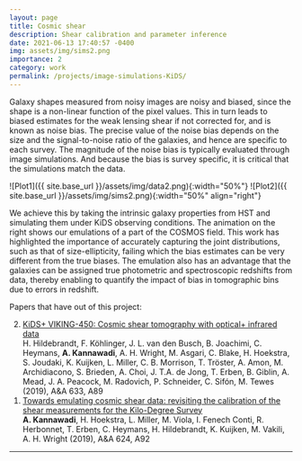 ```yaml
---
layout: page
title: Cosmic shear
description: Shear calibration and parameter inference
date: 2021-06-13 17:40:57 -0400
img: assets/img/sims2.png
importance: 2
category: work
permalink: /projects/image-simulations-KiDS/
---
```


Galaxy shapes measured from noisy images are noisy and biased, since the shape is a non-linear function of the pixel values. This in turn leads to biased estimates for the weak lensing shear if not corrected for, and is known as noise bias. The precise value of the noise bias depends on the size and the signal-to-noise ratio of the galaxies, and hence are specific to each survey. The magnitude of the noise bias is typically evaluated through image simulations. And because the bias is survey specific, it is critical that the simulations match the data.

![Plot1]({{ site.base_url }}/assets/img/data2.png){:width="50%"}
![Plot2]({{ site.base_url }}/assets/img/sims2.png){:width="50%" align="right"}

We achieve this by taking the intrinsic galaxy properties from HST and simulating them under KiDS observing conditions. The animation on the right shows our emulations of a part of the COSMOS field. This work has highlighted the importance of accurately capturing the joint distributions, such as that of size-ellipticity, failing which the bias estimates can be very different from the true biases. The emulation also has an advantage that the galaxies can be assigned true photometric and spectroscopic redshifts from data, thereby enabling to quantify the impact of bias in tomographic bins due to errors in redshift.

Papers that have out of this project:
<ol reversed>
<li> <a href="https://ui.adsabs.harvard.edu/abs/2020A%26A...633A..69H/abstract">KiDS+ VIKING-450: Cosmic shear tomography with optical+ infrared data</a><br>
H. Hildebrandt, F. Köhlinger, J. L. van den Busch, B. Joachimi, C. Heymans, <b>A. Kannawadi</b>, A. H. Wright, M. Asgari, C. Blake, H. Hoekstra, S. Joudaki, K. Kuijken, L. Miller, C. B. Morrison, T. Tröster, A. Amon, M. Archidiacono, S. Brieden, A. Choi, J. T.A.  de Jong, T. Erben, B. Giblin, A. Mead, J. A. Peacock, M. Radovich, P. Schneider, C. Sifón, M. Tewes (2019), A&A 633, A89</li>
<li> <a href="https://ui.adsabs.harvard.edu/abs/2019A%26A...624A..92K/abstract">Towards emulating cosmic shear data: revisiting the calibration of the shear measurements for the Kilo-Degree Survey</a><br>
<b>A. Kannawadi</b>, H. Hoekstra, L. Miller, M. Viola, I. Fenech Conti, R. Herbonnet, T. Erben, C. Heymans, H. Hildebrandt, K. Kuijken, M. Vakili, A. H. Wright (2019), A&A 624, A92 </li>
</ol>
<hr>
